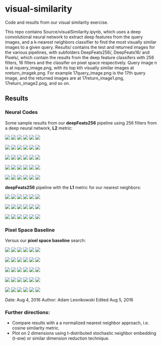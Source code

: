 # visual-similarity

Code and results from our visual similarity exercise.

This repo contains Source/visualSimilarity.ipynb, which uses a deep convolutional neural network to extract deep features from the query images, and a k-nearest neighbors classifier to find the most visually similar images to a given query.
Results/ contains the test and returned images for the various pipelines, with subfolders DeepFeats256/, DeepFeats16/ and Pixels/, which contain the results from the deep feature classifers with 256 filters, 16 filters and the classifer on pixel space respectively. Query image n is at nquery_image.png, with its top kth visually similar images at nreturn_imagek.png. For example 17query_image.png is the 17th query image, and the returned images are at 17return_image1.png, 17return_image2.png, and so on. 

## Results

### Neural Codes

Some sample results from our **deepFeats256** pipeline using 256 filters from a deep neural network, **L2** metric:

![](Results/DeepFeats256/0query_image.png)
![](Results/DeepFeats256/0return_image1.png)
![](Results/DeepFeats256/0return_image2.png)
![](Results/DeepFeats256/0return_image3.png)
![](Results/DeepFeats256/0return_image4.png)
![](Results/DeepFeats256/0return_image5.png)

![](Results/DeepFeats256/1query_image.png)
![](Results/DeepFeats256/1return_image1.png)
![](Results/DeepFeats256/1return_image2.png)
![](Results/DeepFeats256/1return_image3.png)
![](Results/DeepFeats256/1return_image4.png)
![](Results/DeepFeats256/1return_image5.png)

![](Results/DeepFeats256/2query_image.png)
![](Results/DeepFeats256/2return_image1.png)
![](Results/DeepFeats256/2return_image2.png)
![](Results/DeepFeats256/2return_image3.png)
![](Results/DeepFeats256/2return_image4.png)
![](Results/DeepFeats256/2return_image5.png)

![](Results/DeepFeats256/3query_image.png)
![](Results/DeepFeats256/3return_image1.png)
![](Results/DeepFeats256/3return_image2.png)
![](Results/DeepFeats256/3return_image3.png)
![](Results/DeepFeats256/3return_image4.png)
![](Results/DeepFeats256/3return_image5.png)

![](Results/DeepFeats256/4query_image.png)
![](Results/DeepFeats256/4return_image1.png)
![](Results/DeepFeats256/4return_image2.png)
![](Results/DeepFeats256/4return_image3.png)
![](Results/DeepFeats256/4return_image4.png)
![](Results/DeepFeats256/4return_image5.png)

**deepFeats256** pipeline with the **L1** metric for our nearest neighbors:

![](Results/DeepFeats256L1/0query_image.png)
![](Results/DeepFeats256L1/0return_image1.png)
![](Results/DeepFeats256L1/0return_image2.png)
![](Results/DeepFeats256L1/0return_image3.png)
![](Results/DeepFeats256L1/0return_image4.png)
![](Results/DeepFeats256L1/0return_image5.png)

![](Results/DeepFeats256L1/1query_image.png)
![](Results/DeepFeats256L1/1return_image1.png)
![](Results/DeepFeats256L1/1return_image2.png)
![](Results/DeepFeats256L1/1return_image3.png)
![](Results/DeepFeats256L1/1return_image4.png)
![](Results/DeepFeats256L1/1return_image5.png)

![](Results/DeepFeats256L1/2query_image.png)
![](Results/DeepFeats256L1/2return_image1.png)
![](Results/DeepFeats256L1/2return_image2.png)
![](Results/DeepFeats256L1/2return_image3.png)
![](Results/DeepFeats256L1/2return_image4.png)
![](Results/DeepFeats256L1/2return_image5.png)

### Pixel Space Baseline
Versus our **pixel space baseline** search:

![](Results/Pixels/0query_image.png)
![](Results/Pixels/0return_image1.png)
![](Results/Pixels/0return_image2.png)
![](Results/Pixels/0return_image3.png)
![](Results/Pixels/0return_image4.png)
![](Results/Pixels/0return_image5.png)

![](Results/Pixels/1query_image.png)
![](Results/Pixels/1return_image1.png)
![](Results/Pixels/1return_image2.png)
![](Results/Pixels/1return_image3.png)
![](Results/Pixels/1return_image4.png)
![](Results/Pixels/1return_image5.png)

![](Results/Pixels/2query_image.png)
![](Results/Pixels/2return_image1.png)
![](Results/Pixels/2return_image2.png)
![](Results/Pixels/2return_image3.png)
![](Results/Pixels/2return_image4.png)
![](Results/Pixels/2return_image5.png)

![](Results/Pixels/3query_image.png)
![](Results/Pixels/3return_image1.png)
![](Results/Pixels/3return_image2.png)
![](Results/Pixels/3return_image3.png)
![](Results/Pixels/3return_image4.png)
![](Results/Pixels/3return_image5.png)

![](Results/Pixels/4query_image.png)
![](Results/Pixels/4return_image1.png)
![](Results/Pixels/4return_image2.png)
![](Results/Pixels/4return_image3.png)
![](Results/Pixels/4return_image4.png)
![](Results/Pixels/4return_image5.png)

Date: Aug 4, 2016
Author: Adam Lesnikowski
Edited Aug 5, 2016

### Further directions:

* Compare results with a a normalized nearest neighbor approach, i.e. cosine similarity metric.
* Plot on 2 dimensions using t-distributed stochastic neighbor embedding (t-sne) or similar dimension reduction technique. 


